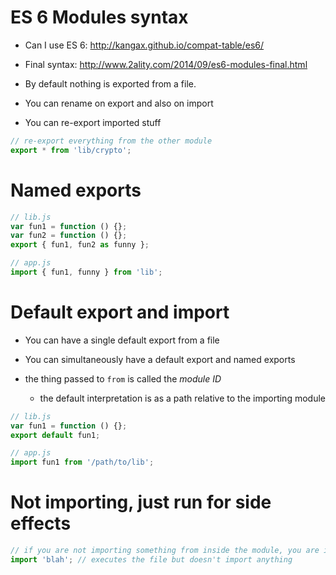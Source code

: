 # ES 6 Modules syntax

- Can I use ES 6: http://kangax.github.io/compat-table/es6/
- Final syntax: http://www.2ality.com/2014/09/es6-modules-final.html

- By default nothing is exported from a file.
- You can rename on export and also on import
- You can re-export imported stuff

```js
// re-export everything from the other module
export * from 'lib/crypto';
```

# Named exports

```js
// lib.js
var fun1 = function () {};
var fun2 = function () {};
export { fun1, fun2 as funny };

// app.js
import { fun1, funny } from 'lib';
```

# Default export and import

- You can have a single default export from a file
- You can simultaneously have a default export and named exports

- the thing passed to `from` is called the _module ID_
    - the default interpretation is as a path relative to the importing module

```js
// lib.js
var fun1 = function () {};
export default fun1;

// app.js
import fun1 from '/path/to/lib';
```

# Not importing, just run for side effects

```js
// if you are not importing something from inside the module, you are importing the module
import 'blah'; // executes the file but doesn't import anything
```
